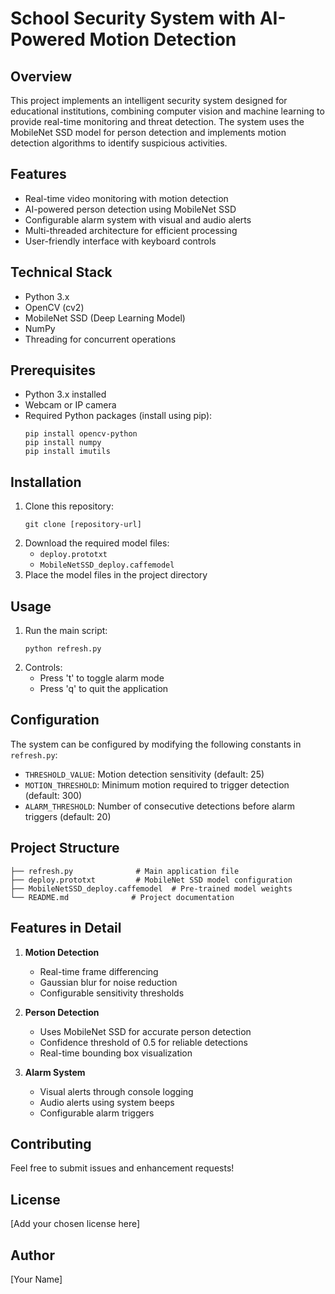 # School Security System with AI-Powered Motion Detection

## Overview
This project implements an intelligent security system designed for educational institutions, combining computer vision and machine learning to provide real-time monitoring and threat detection. The system uses the MobileNet SSD model for person detection and implements motion detection algorithms to identify suspicious activities.

## Features
- Real-time video monitoring with motion detection
- AI-powered person detection using MobileNet SSD
- Configurable alarm system with visual and audio alerts
- Multi-threaded architecture for efficient processing
- User-friendly interface with keyboard controls

## Technical Stack
- Python 3.x
- OpenCV (cv2)
- MobileNet SSD (Deep Learning Model)
- NumPy
- Threading for concurrent operations

## Prerequisites
- Python 3.x installed
- Webcam or IP camera
- Required Python packages (install using pip):
  ```
  pip install opencv-python
  pip install numpy
  pip install imutils
  ```

## Installation
1. Clone this repository:
   ```
   git clone [repository-url]
   ```
2. Download the required model files:
   - `deploy.prototxt`
   - `MobileNetSSD_deploy.caffemodel`
3. Place the model files in the project directory

## Usage
1. Run the main script:
   ```
   python refresh.py
   ```
2. Controls:
   - Press 't' to toggle alarm mode
   - Press 'q' to quit the application

## Configuration
The system can be configured by modifying the following constants in `refresh.py`:
- `THRESHOLD_VALUE`: Motion detection sensitivity (default: 25)
- `MOTION_THRESHOLD`: Minimum motion required to trigger detection (default: 300)
- `ALARM_THRESHOLD`: Number of consecutive detections before alarm triggers (default: 20)

## Project Structure
```
├── refresh.py              # Main application file
├── deploy.prototxt         # MobileNet SSD model configuration
├── MobileNetSSD_deploy.caffemodel  # Pre-trained model weights
└── README.md              # Project documentation
```

## Features in Detail
1. **Motion Detection**
   - Real-time frame differencing
   - Gaussian blur for noise reduction
   - Configurable sensitivity thresholds

2. **Person Detection**
   - Uses MobileNet SSD for accurate person detection
   - Confidence threshold of 0.5 for reliable detections
   - Real-time bounding box visualization

3. **Alarm System**
   - Visual alerts through console logging
   - Audio alerts using system beeps
   - Configurable alarm triggers

## Contributing
Feel free to submit issues and enhancement requests!

## License
[Add your chosen license here]

## Author
[Your Name] 